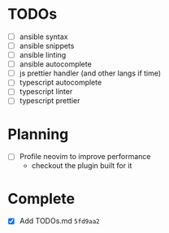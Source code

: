 TODOs
=====

- [ ] ansible syntax
- [ ] ansible snippets
- [ ] ansible linting
- [ ] ansible autocomplete
- [ ] js prettier handler (and other langs if time)
- [ ] typescript autocomplete
- [ ] typescript linter
- [ ] typescript prettier

Planning
========

- [ ] Profile neovim to improve performance
    - checkout the plugin built for it

Complete
========

- [x] Add TODOs.md `5fd9aa2`
